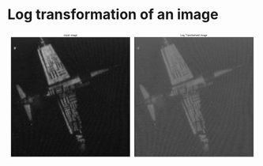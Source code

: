 # Log transformation of an image

![Log transformation of an image](../../imgOut/log-transformation.png)
